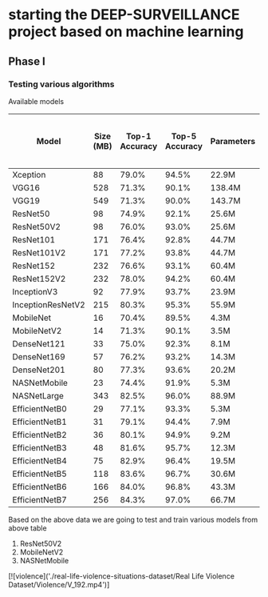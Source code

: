 # starting the DEEP-SURVEILLANCE project based on machine learning

## Phase I
### Testing various algorithms


 Available models

| Model             | Size (MB) | Top-1 Accuracy | Top-5 Accuracy | Parameters | Depth | Time (ms) per inference step (CPU) | Time (ms) per inference step (GPU) |
|-------------------|-----------|----------------|----------------|------------|-------|------------------------------------|------------------------------------|
| Xception          | 88        | 79.0%          | 94.5%          | 22.9M      | 81    | 109.4                              | 8.1                                |
| VGG16             | 528       | 71.3%          | 90.1%          | 138.4M     | 16    | 69.5                               | 4.2                                |
| VGG19             | 549       | 71.3%          | 90.0%          | 143.7M     | 19    | 84.8                               | 4.4                                |
| ResNet50          | 98        | 74.9%          | 92.1%          | 25.6M      | 107   | 58.2                               | 4.6                                |
| ResNet50V2        | 98        | 76.0%          | 93.0%          | 25.6M      | 103   | 45.6                               | 4.4                                |
| ResNet101         | 171       | 76.4%          | 92.8%          | 44.7M      | 209   | 89.6                               | 5.2                                |
| ResNet101V2       | 171       | 77.2%          | 93.8%          | 44.7M      | 205   | 72.7                               | 5.4                                |
| ResNet152         | 232       | 76.6%          | 93.1%          | 60.4M      | 311   | 127.4                              | 6.5                                |
| ResNet152V2       | 232       | 78.0%          | 94.2%          | 60.4M      | 307   | 107.5                              | 6.6                                |
| InceptionV3       | 92        | 77.9%          | 93.7%          | 23.9M      | 189   | 42.2                               | 6.9                                |
| InceptionResNetV2 | 215       | 80.3%          | 95.3%          | 55.9M      | 449   | 130.2                              | 10.0                               |
| MobileNet         | 16        | 70.4%          | 89.5%          | 4.3M       | 55    | 22.6                               | 3.4                                |
| MobileNetV2       | 14        | 71.3%          | 90.1%          | 3.5M       | 105   | 25.9                               | 3.8                                |
| DenseNet121       | 33        | 75.0%          | 92.3%          | 8.1M       | 242   | 77.1                               | 5.4                                |
| DenseNet169       | 57        | 76.2%          | 93.2%          | 14.3M      | 338   | 96.4                               | 6.3                                |
| DenseNet201       | 80        | 77.3%          | 93.6%          | 20.2M      | 402   | 127.2                              | 6.7                                |
| NASNetMobile      | 23        | 74.4%          | 91.9%          | 5.3M       | 389   | 27.0                               | 6.7                                |
| NASNetLarge       | 343       | 82.5%          | 96.0%          | 88.9M      | 533   | 344.5                              | 20.0                               |
| EfficientNetB0    | 29        | 77.1%          | 93.3%          | 5.3M       | 132   | 46.0                               | 4.9                                |
| EfficientNetB1    | 31        | 79.1%          | 94.4%          | 7.9M       | 186   | 60.2                               | 5.6                                |
| EfficientNetB2    | 36        | 80.1%          | 94.9%          | 9.2M       | 186   | 80.8                               | 6.5                                |
| EfficientNetB3    | 48        | 81.6%          | 95.7%          | 12.3M      | 210   | 140.0                              | 8.8                                |
| EfficientNetB4    | 75        | 82.9%          | 96.4%          | 19.5M      | 258   | 308.3                              | 15.1                               |
| EfficientNetB5    | 118       | 83.6%          | 96.7%          | 30.6M      | 312   | 579.2                              | 25.3                               |
| EfficientNetB6    | 166       | 84.0%          | 96.8%          | 43.3M      | 360   | 958.1                              | 40.4                               |
| EfficientNetB7    | 256       | 84.3%          | 97.0%          | 66.7M      | 438   | 1578.9                             | 61.6                               |



Based on the above data we are going to test and train various models from above table

1. ResNet50V2
1. MobileNetV2
1. NASNetMobile

[![violence]('./real-life-violence-situations-dataset/Real Life Violence Dataset/Violence/V_192.mp4')]